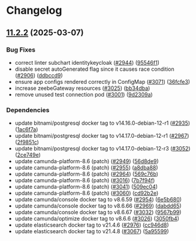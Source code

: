 # Changelog

## [11.2.2](https://github.com/camunda/camunda-platform-helm/compare/camunda-platform-8.6-11.2.1...camunda-platform-8.6-11.2.2) (2025-03-07)


### Bug Fixes

* correct linter subchart identitykeycloak ([#2944](https://github.com/camunda/camunda-platform-helm/issues/2944)) ([95546f1](https://github.com/camunda/camunda-platform-helm/commit/95546f137a17f10c05d610729637eff39014ad84))
* disable secret autoGenerated flag since it causes race condition ([#2906](https://github.com/camunda/camunda-platform-helm/issues/2906)) ([ddbccd9](https://github.com/camunda/camunda-platform-helm/commit/ddbccd9089c517ba12cf401e1f2617ffda55738e))
* ensure app configs rendered correctly in ConfigMap ([#3071](https://github.com/camunda/camunda-platform-helm/issues/3071)) ([36fcfe3](https://github.com/camunda/camunda-platform-helm/commit/36fcfe3d7eef93b4d613ca6891ac18161e3add37))
* increase zeebeGateway resources ([#3025](https://github.com/camunda/camunda-platform-helm/issues/3025)) ([bb34dba](https://github.com/camunda/camunda-platform-helm/commit/bb34dba9a8d7062d03bbfde9c075b9c71e56e397))
* remove unused test connection pod ([#3001](https://github.com/camunda/camunda-platform-helm/issues/3001)) ([9d2309a](https://github.com/camunda/camunda-platform-helm/commit/9d2309ab50c3bc1e3bb0fb2d0b7e6a27ed587200))


### Dependencies

* update bitnami/postgresql docker tag to v14.16.0-debian-12-r1 ([#2935](https://github.com/camunda/camunda-platform-helm/issues/2935)) ([1ac6f7a](https://github.com/camunda/camunda-platform-helm/commit/1ac6f7a2f3c321fb9240790bcfd9d623ee6b715d))
* update bitnami/postgresql docker tag to v14.17.0-debian-12-r1 ([#2967](https://github.com/camunda/camunda-platform-helm/issues/2967)) ([2f9851c](https://github.com/camunda/camunda-platform-helm/commit/2f9851cf8a85915d7329dfc99e2c348195376988))
* update bitnami/postgresql docker tag to v14.17.0-debian-12-r3 ([#3052](https://github.com/camunda/camunda-platform-helm/issues/3052)) ([2ce749e](https://github.com/camunda/camunda-platform-helm/commit/2ce749e9a2cbfcfe57e0791a843a59a38994e839))
* update camunda-platform-8.6 (patch) ([#2949](https://github.com/camunda/camunda-platform-helm/issues/2949)) ([56d8de9](https://github.com/camunda/camunda-platform-helm/commit/56d8de92f0f4b8db750bbc709f0b2e603b3792de))
* update camunda-platform-8.6 (patch) ([#2955](https://github.com/camunda/camunda-platform-helm/issues/2955)) ([a8dba88](https://github.com/camunda/camunda-platform-helm/commit/a8dba88715e4936da9e1bb0b5d8562f8fe34d8ee))
* update camunda-platform-8.6 (patch) ([#2964](https://github.com/camunda/camunda-platform-helm/issues/2964)) ([569c76b](https://github.com/camunda/camunda-platform-helm/commit/569c76bdfffc818604ead9074f6f8c0b6cc010fc))
* update camunda-platform-8.6 (patch) ([#3016](https://github.com/camunda/camunda-platform-helm/issues/3016)) ([7b7f94f](https://github.com/camunda/camunda-platform-helm/commit/7b7f94fe0a085d1a1e061d46b26c0d1b42191dae))
* update camunda-platform-8.6 (patch) ([#3041](https://github.com/camunda/camunda-platform-helm/issues/3041)) ([509ec04](https://github.com/camunda/camunda-platform-helm/commit/509ec041a9aaff561566ac6eebfa0e54c8591035))
* update camunda-platform-8.6 (patch) ([#3060](https://github.com/camunda/camunda-platform-helm/issues/3060)) ([cd92b2e](https://github.com/camunda/camunda-platform-helm/commit/cd92b2e83e233457507c43b17306bfcdf6babfc1))
* update camunda/console docker tag to v8.6.59 ([#2954](https://github.com/camunda/camunda-platform-helm/issues/2954)) ([6e5b680](https://github.com/camunda/camunda-platform-helm/commit/6e5b6808708b3146d26a3130ac479d1703d0579b))
* update camunda/console docker tag to v8.6.66 ([#2969](https://github.com/camunda/camunda-platform-helm/issues/2969)) ([dabdd65](https://github.com/camunda/camunda-platform-helm/commit/dabdd6515d016c3a2b79b91d94f38fd5ef40e44b))
* update camunda/console docker tag to v8.6.67 ([#3032](https://github.com/camunda/camunda-platform-helm/issues/3032)) ([9567b99](https://github.com/camunda/camunda-platform-helm/commit/9567b9936e544fdda429b4bd487c6a3a231ac172))
* update camunda/optimize docker tag to v8.6.6 ([#3026](https://github.com/camunda/camunda-platform-helm/issues/3026)) ([3050fb4](https://github.com/camunda/camunda-platform-helm/commit/3050fb49dfa3a7055f1657aebf0b2becf51ddfd9))
* update elasticsearch docker tag to v21.4.6 ([#2976](https://github.com/camunda/camunda-platform-helm/issues/2976)) ([cc946d8](https://github.com/camunda/camunda-platform-helm/commit/cc946d83f9537bfc511a7ee8ea1b4d3c84de39b1))
* update elasticsearch docker tag to v21.4.8 ([#3067](https://github.com/camunda/camunda-platform-helm/issues/3067)) ([5a95599](https://github.com/camunda/camunda-platform-helm/commit/5a95599b468da10a1675c67bc6cc04bddc59f433))
